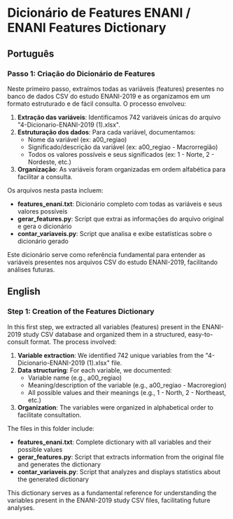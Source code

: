 # Dicionário de Features ENANI / ENANI Features Dictionary

## Português

### Passo 1: Criação do Dicionário de Features

Neste primeiro passo, extraímos todas as variáveis (features) presentes no banco de dados CSV do estudo ENANI-2019 e as organizamos em um formato estruturado e de fácil consulta. O processo envolveu:

1. **Extração das variáveis**: Identificamos 742 variáveis únicas do arquivo "4-Dicionario-ENANI-2019 (1).xlsx".
2. **Estruturação dos dados**: Para cada variável, documentamos:
   - Nome da variável (ex: a00_regiao)
   - Significado/descrição da variável (ex: a00_regiao - Macrorregião)
   - Todos os valores possíveis e seus significados (ex: 1 - Norte, 2 - Nordeste, etc.)
3. **Organização**: As variáveis foram organizadas em ordem alfabética para facilitar a consulta.

Os arquivos nesta pasta incluem:
- **features_enani.txt**: Dicionário completo com todas as variáveis e seus valores possíveis
- **gerar_features.py**: Script que extrai as informações do arquivo original e gera o dicionário
- **contar_variaveis.py**: Script que analisa e exibe estatísticas sobre o dicionário gerado

Este dicionário serve como referência fundamental para entender as variáveis presentes nos arquivos CSV do estudo ENANI-2019, facilitando análises futuras.

## English

### Step 1: Creation of the Features Dictionary

In this first step, we extracted all variables (features) present in the ENANI-2019 study CSV database and organized them in a structured, easy-to-consult format. The process involved:

1. **Variable extraction**: We identified 742 unique variables from the "4-Dicionario-ENANI-2019 (1).xlsx" file.
2. **Data structuring**: For each variable, we documented:
   - Variable name (e.g., a00_regiao)
   - Meaning/description of the variable (e.g., a00_regiao - Macroregion)
   - All possible values and their meanings (e.g., 1 - North, 2 - Northeast, etc.)
3. **Organization**: The variables were organized in alphabetical order to facilitate consultation.

The files in this folder include:
- **features_enani.txt**: Complete dictionary with all variables and their possible values
- **gerar_features.py**: Script that extracts information from the original file and generates the dictionary
- **contar_variaveis.py**: Script that analyzes and displays statistics about the generated dictionary

This dictionary serves as a fundamental reference for understanding the variables present in the ENANI-2019 study CSV files, facilitating future analyses. 